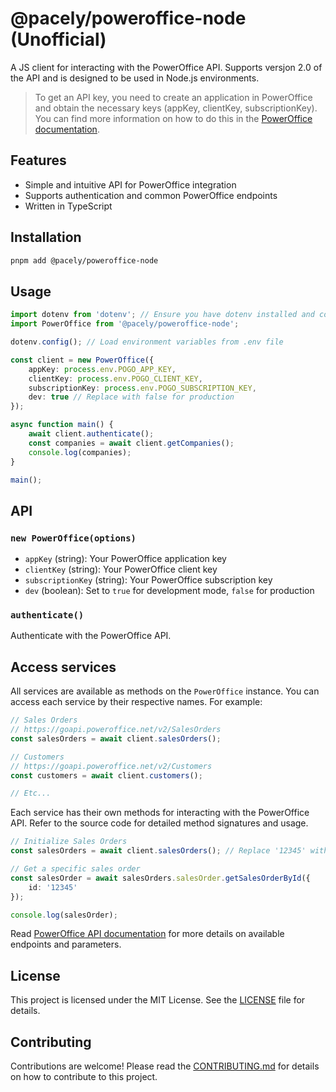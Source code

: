 # @pacely/poweroffice-node (Unofficial)

A JS client for interacting with the PowerOffice API. Supports versjon 2.0 of the API and is designed to be used in Node.js environments.

> To get an API key, you need to create an application in PowerOffice and obtain the necessary keys (appKey, clientKey, subscriptionKey). You can find more information on how to do this in the [PowerOffice documentation](https://developer.poweroffice.net/gettingstarted/1).

## Features

- Simple and intuitive API for PowerOffice integration
- Supports authentication and common PowerOffice endpoints
- Written in TypeScript

## Installation

```bash
pnpm add @pacely/poweroffice-node
```

## Usage

```typescript
import dotenv from 'dotenv'; // Ensure you have dotenv installed and configured
import PowerOffice from '@pacely/poweroffice-node';

dotenv.config(); // Load environment variables from .env file

const client = new PowerOffice({
    appKey: process.env.POGO_APP_KEY,
    clientKey: process.env.POGO_CLIENT_KEY,
    subscriptionKey: process.env.POGO_SUBSCRIPTION_KEY,
    dev: true // Replace with false for production
});

async function main() {
    await client.authenticate();
    const companies = await client.getCompanies();
    console.log(companies);
}

main();
```

## API

### `new PowerOffice(options)`

- `appKey` (string): Your PowerOffice application key
- `clientKey` (string): Your PowerOffice client key
- `subscriptionKey` (string): Your PowerOffice subscription key
- `dev` (boolean): Set to `true` for development mode, `false` for production

### `authenticate()`

Authenticate with the PowerOffice API.

## Access services

All services are available as methods on the `PowerOffice` instance. You can access each service by their respective names. For example:

```typescript
// Sales Orders 
// https://goapi.poweroffice.net/v2/SalesOrders
const salesOrders = await client.salesOrders();

// Customers
// https://goapi.poweroffice.net/v2/Customers
const customers = await client.customers();

// Etc...
```

Each service has their own methods for interacting with the PowerOffice API. Refer to the source code for detailed method signatures and usage.

```typescript
// Initialize Sales Orders
const salesOrders = await client.salesOrders(); // Replace '12345' with actual sales order ID

// Get a specific sales order
const salesOrder = await salesOrders.salesOrder.getSalesOrderById({
    id: '12345'
});

console.log(salesOrder);
```

Read [PowerOffice API documentation](https://prdm0go0stor0apiv20eurw.z6.web.core.windows.net/?urls.primaryName=Accounting%20Settings) for more details on available endpoints and parameters.

## License

This project is licensed under the MIT License. See the [LICENSE](LICENSE) file for details.

## Contributing

Contributions are welcome! Please read the [CONTRIBUTING.md](CONTRIBUTING.md) for details on how to contribute to this project.
